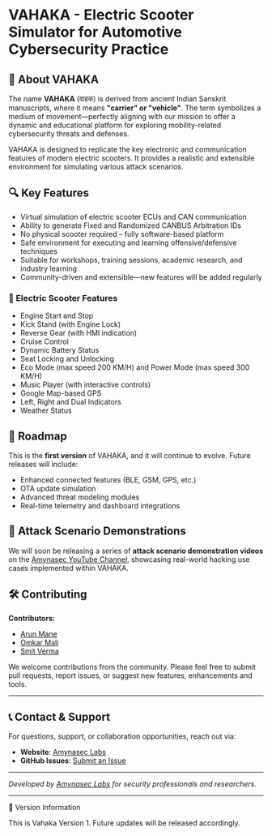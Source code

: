 # VAHAKA - Electric Scooter Simulator for Automotive Cybersecurity Practice

## 🚦 About VAHAKA

The name **VAHAKA** (वाहक) is derived from ancient Indian Sanskrit manuscripts, where it means **"carrier" or "vehicle"**. The term symbolizes a medium of movement—perfectly aligning with our mission to offer a dynamic and educational platform for exploring mobility-related cybersecurity threats and defenses.

VAHAKA is designed to replicate the key electronic and communication features of modern electric scooters. It provides a realistic and extensible environment for simulating various attack scenarios.

## 🔍 Key Features

-   Virtual simulation of electric scooter ECUs and CAN communication
-   Ability to generate Fixed and Randomized CANBUS Arbitration IDs
-   No physical scooter required – fully software-based platform
-   Safe environment for executing and learning offensive/defensive techniques
-   Suitable for workshops, training sessions, academic research, and industry learning
-   Community-driven and extensible—new features will be added regularly

### 🛵 Electric Scooter Features
-   Engine Start and Stop
-   Kick Stand (with Engine Lock)
-   Reverse Gear (with HMI indication)
-   Cruise Control
-   Dynamic Battery Status 
-   Seat Locking and Unlocking
-   Eco Mode (max speed 200 KM/H) and Power Mode (max speed 300 KM/H)
-   Music Player (with interactive controls)
-   Google Map-based GPS
-   Left, Right and Dual Indicators
-   Weather Status

## 🚀 Roadmap

This is the **first version** of VAHAKA, and it will continue to evolve. Future releases will include:

-   Enhanced connected features (BLE, GSM, GPS, etc.)
-   OTA update simulation
-   Advanced threat modeling modules
-   Real-time telemetry and dashboard integrations

## 🎥 Attack Scenario Demonstrations

We will soon be releasing a series of **attack scenario demonstration videos** on the [Amynasec YouTube Channel](https://youtube.com/@amynaseclabs), showcasing real-world hacking use cases implemented within VAHAKA.

## 🛠️ Contributing

**Contributors:**

-   [Arun Mane](https://github.com/arunm2110)
-   [Omkar Mali](https://github.com/0mk4rm4li)
-   [Smit Verma](https://github.com/smitverma)

We welcome contributions from the community. Please feel free to submit pull requests, report issues, or suggest new features, enhancements and tools.

----------

## 📞 Contact & Support
For questions, support, or collaboration opportunities, reach out via:
- **Website**: [Amynasec Labs](https://amynasec.io)
- **GitHub Issues**: [Submit an Issue](https://github.com/AmynaSec-Research-Labs/Vahaka/issues)

---

_Developed by [Amynasec Labs](https://amynasec.io) for security professionals and researchers._

---
📢 Version Information

This is Vahaka Version 1. Future updates will be released accordingly.
